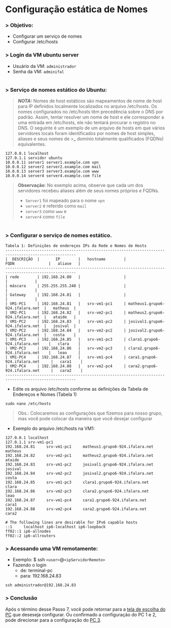 # Configuração estática de Nomes

### > Objetivo:
 - Configurar um serviço de nomes
 - Configurar /etc/hosts

### > Login da VM ubuntu server

* Usuário da VM: ``administrador``
* Senha da VM: ``adminifal``

#

### > Serviço de nomes estático do Ubuntu:
>**_NOTA:_**
> Nomes de host estáticos são mapeamentos de nome de host para IP definidos localmente localizados no arquivo /etc/hosts. 
> Os nomes configurados no /etc/hosts têm precedência sobre o DNS por padrão. Assim, tentar resolver um nome de host e ele corresponder a uma entrada em /etc/hosts, ele não tentará procurar o registro no DNS. 
>O seguinte é um exemplo de um arquivo de hosts em que vários servidores locais foram identificados por nomes de host simples, aliases e seus nomes de >**_** domínio totalmente qualificados (FQDNs) equivalentes.

```
127.0.0.1 localhost
127.0.1.1 servidor ubuntu
10.0.0.11 server1 server1.example.com vpn
10.0.0.12 server2 server2.example.com mail
10.0.0.13 server3 server3.example.com www
10.0.0.14 server4 server4.example.com file
```

>**Observação**: No exemplo acima, observe que cada um dos servidores recebeu aliases além de seus nomes próprios e FQDNs. 
>* ``Server1`` foi mapeado para o nome ``vpn``
>* ``server2`` é referido como ``mail`` 
>* ``server3`` como ``www`` e 
>* ``server4`` como ``file``

#

### > Configurar o serviço de nomes estático. 

```
Tabela 1: Definições de endereços IPs da Rede e Nomes de Hosts
-----------------------------------------------------------------------------------------------------
|  DESCRIÇÃO  |       IP        |   hostname        |               FQDN               |   aliase   |
-----------------------------------------------------------------------------------------------------
| rede        | 192.168.24.80   |                   |                                  |            |
| máscara     | 255.255.255.240 |                   |                                  |            |
| Gateway     | 192.168.24.81   |                   |                                  |            |
| VM1-PC1     | 192.168.24.81   |   srv-vm1-pc1     | matheus1.grupo6-924.ifalara.net  |   matheus  |
| VM2-PC1     | 192.168.24.82   |   srv-vm2-pc1     | matheus2.grupo6-924.ifalara.net  |   ataide   |
| VM1-PC2     | 192.168.24.83   |   srv-vm1-pc2     | josival1.grupo6-924.ifalara.net  |   josival  |
| VM2-PC2     | 192.168.24.84   |   srv-vm2-pc2     | josival2.grupo6-924.ifalara.net  |   costa    |
| VM1-PC3     | 192.168.24.85   |   srv-vm1-pc3     | clara1.grupo6-924.ifalara.net    |   clara    |
| VM2-PC3     | 192.168.24.86   |   srv-vm2-pc3     | clara2.grupo6-924.ifalara.net    |   leao     |
| VM1-PC4     | 192.168.24.87   |   srv-vm1-pc4     | cara1.grupo6-924.ifalara.net     |   cara1    |
| VM2-PC4     | 192.168.24.88   |   srv-vm2-pc4     | cara2.grupo6-924.ifalara.net     |   cara2    |
-----------------------------------------------------------------------------------------------------
```

* Edite os arquivo /etc/hosts conforme as definições da Tabela de Endereços e Nomes (Tabela 1)

```shell
sudo nano /etc/hosts
```


> Obs.: Colocaremos as configurações que fizemos para nosso grupo, mas você pode colocar da maneira que você desejar configurar

* Exemplo do arquivo /etc/hosts na VM1:

```
127.0.0.1 localhost
127.0.1.1 srv-vm1-pc1  
192.168.24.81     srv-vm1-pc1     matheus1.grupo6-924.ifalara.net     matheus
192.168.24.82     srv-vm2-pc1     matheus2.grupo6-924.ifalara.net     ataide
192.168.24.83     srv-vm1-pc2     josival1.grupo6-924.ifalara.net     josival
192.168.24.84     srv-vm2-pc2     josival2.grupo6-924.ifalara.net     costa
192.168.24.85     srv-vm1-pc3     clara1.grupo6-924.ifalara.net       clara
192.168.24.86     srv-vm2-pc3     clara2.grupo6-924.ifalara.net       leao
192.168.24.87     srv-vm1-pc4     cara1.grupo6-924.ifalara.net        cara1
192.168.24.88     srv-vm2-pc4     cara2.grupo6-924.ifalara.net        cara2

# The following lines are desirable for IPv6 capable hosts
::1     localhost ip6-localhost ip6-loopback
ff02::1 ip6-allnodes
ff02::2 ip6-allrouters
```


### > Acessando uma VM remotamente:

* Exemplo: $ ssh ``<user>``@``<ipServidorRemoto>``
* Fazendo o login 
   * de: terminal-pc
   * para: 192.168.24.83

```shell
ssh administrador@192.168.24.83
```


### > Conclusão
Após o término desse Passo 7, você pode retornar para a [tela de escolha do PC](https://github.com/Josival/Grupo-6_PRIR-SRED/blob/main/Projeto/README.md) que deseseja configurar. Ou confirmado a configuração do PC 1 e 2, pode direcionar para a configuração do [PC 3](url).


